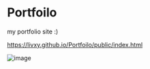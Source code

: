 # Portfoilo
my portfolio site :)

https://livxy.github.io/Portfoilo/public/index.html

![image](https://user-images.githubusercontent.com/67598470/202283353-d9675aa6-44b0-4b8f-849f-abb0c230c0eb.png)

